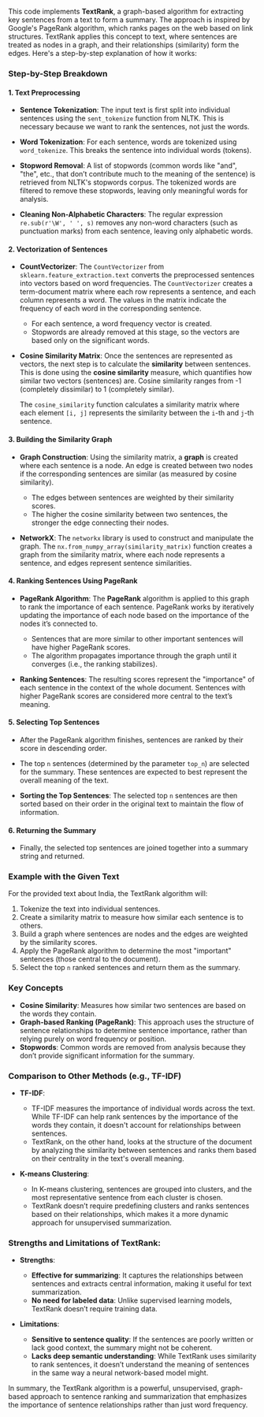 This code implements **TextRank**, a graph-based algorithm for extracting key sentences from a text to form a summary. The approach is inspired by Google's PageRank algorithm, which ranks pages on the web based on link structures. TextRank applies this concept to text, where sentences are treated as nodes in a graph, and their relationships (similarity) form the edges. Here's a step-by-step explanation of how it works:

### Step-by-Step Breakdown

#### 1. **Text Preprocessing**
   - **Sentence Tokenization**: 
     The input text is first split into individual sentences using the `sent_tokenize` function from NLTK. This is necessary because we want to rank the sentences, not just the words.

   - **Word Tokenization**: 
     For each sentence, words are tokenized using `word_tokenize`. This breaks the sentence into individual words (tokens).

   - **Stopword Removal**: 
     A list of stopwords (common words like "and", "the", etc., that don’t contribute much to the meaning of the sentence) is retrieved from NLTK's stopwords corpus. The tokenized words are filtered to remove these stopwords, leaving only meaningful words for analysis.

   - **Cleaning Non-Alphabetic Characters**: 
     The regular expression `re.sub(r'\W', ' ', s)` removes any non-word characters (such as punctuation marks) from each sentence, leaving only alphabetic words.

#### 2. **Vectorization of Sentences**
   - **CountVectorizer**:
     The `CountVectorizer` from `sklearn.feature_extraction.text` converts the preprocessed sentences into vectors based on word frequencies. The `CountVectorizer` creates a term-document matrix where each row represents a sentence, and each column represents a word. The values in the matrix indicate the frequency of each word in the corresponding sentence.

     - For each sentence, a word frequency vector is created.
     - Stopwords are already removed at this stage, so the vectors are based only on the significant words.

   - **Cosine Similarity Matrix**:
     Once the sentences are represented as vectors, the next step is to calculate the **similarity** between sentences. This is done using the **cosine similarity** measure, which quantifies how similar two vectors (sentences) are. Cosine similarity ranges from -1 (completely dissimilar) to 1 (completely similar).

     The `cosine_similarity` function calculates a similarity matrix where each element `[i, j]` represents the similarity between the `i`-th and `j`-th sentence.

#### 3. **Building the Similarity Graph**
   - **Graph Construction**:
     Using the similarity matrix, a **graph** is created where each sentence is a node. An edge is created between two nodes if the corresponding sentences are similar (as measured by cosine similarity).
     
     - The edges between sentences are weighted by their similarity scores.
     - The higher the cosine similarity between two sentences, the stronger the edge connecting their nodes.

   - **NetworkX**:
     The `networkx` library is used to construct and manipulate the graph. The `nx.from_numpy_array(similarity_matrix)` function creates a graph from the similarity matrix, where each node represents a sentence, and edges represent sentence similarities.

#### 4. **Ranking Sentences Using PageRank**
   - **PageRank Algorithm**:
     The **PageRank** algorithm is applied to this graph to rank the importance of each sentence. PageRank works by iteratively updating the importance of each node based on the importance of the nodes it’s connected to.
     
     - Sentences that are more similar to other important sentences will have higher PageRank scores.
     - The algorithm propagates importance through the graph until it converges (i.e., the ranking stabilizes).
   
   - **Ranking Sentences**:
     The resulting scores represent the "importance" of each sentence in the context of the whole document. Sentences with higher PageRank scores are considered more central to the text’s meaning.

#### 5. **Selecting Top Sentences**
   - After the PageRank algorithm finishes, sentences are ranked by their score in descending order.
   - The top `n` sentences (determined by the parameter `top_n`) are selected for the summary. These sentences are expected to best represent the overall meaning of the text.

   - **Sorting the Top Sentences**:
     The selected top `n` sentences are then sorted based on their order in the original text to maintain the flow of information.

#### 6. **Returning the Summary**
   - Finally, the selected top sentences are joined together into a summary string and returned.

### Example with the Given Text

For the provided text about India, the TextRank algorithm will:
1. Tokenize the text into individual sentences.
2. Create a similarity matrix to measure how similar each sentence is to others.
3. Build a graph where sentences are nodes and the edges are weighted by the similarity scores.
4. Apply the PageRank algorithm to determine the most "important" sentences (those central to the document).
5. Select the top `n` ranked sentences and return them as the summary.

### Key Concepts

- **Cosine Similarity**: Measures how similar two sentences are based on the words they contain.
- **Graph-based Ranking (PageRank)**: This approach uses the structure of sentence relationships to determine sentence importance, rather than relying purely on word frequency or position.
- **Stopwords**: Common words are removed from analysis because they don’t provide significant information for the summary.

### Comparison to Other Methods (e.g., TF-IDF)

- **TF-IDF**:
   - TF-IDF measures the importance of individual words across the text. While TF-IDF can help rank sentences by the importance of the words they contain, it doesn't account for relationships between sentences.
   - TextRank, on the other hand, looks at the structure of the document by analyzing the similarity between sentences and ranks them based on their centrality in the text's overall meaning.

- **K-means Clustering**:
   - In K-means clustering, sentences are grouped into clusters, and the most representative sentence from each cluster is chosen.
   - TextRank doesn’t require predefining clusters and ranks sentences based on their relationships, which makes it a more dynamic approach for unsupervised summarization.

### Strengths and Limitations of TextRank:
- **Strengths**:
   - **Effective for summarizing**: It captures the relationships between sentences and extracts central information, making it useful for text summarization.
   - **No need for labeled data**: Unlike supervised learning models, TextRank doesn’t require training data.
   
- **Limitations**:
   - **Sensitive to sentence quality**: If the sentences are poorly written or lack good context, the summary might not be coherent.
   - **Lacks deep semantic understanding**: While TextRank uses similarity to rank sentences, it doesn’t understand the meaning of sentences in the same way a neural network-based model might.

In summary, the TextRank algorithm is a powerful, unsupervised, graph-based approach to sentence ranking and summarization that emphasizes the importance of sentence relationships rather than just word frequency.
